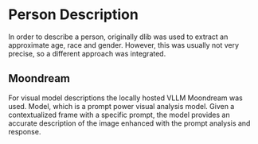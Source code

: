 # Person Description
In order to describe a person, originally dlib was used to extract an approximate age, race and gender. However, this was usually not very precise, so a different approach was integrated.

## Moondream
For visual model descriptions the locally hosted VLLM Moondream was used. Model, which is a prompt power visual analysis model. Given a contextualized frame with a specific prompt, the model provides an accurate description of the image enhanced with the prompt analysis and response. 